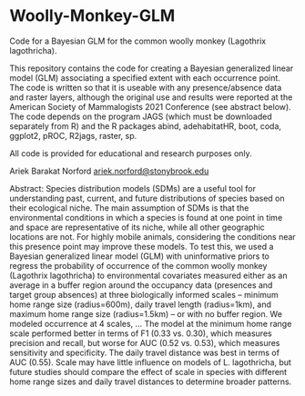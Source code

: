 # Woolly-Monkey-GLM
Code for a Bayesian GLM for the common woolly monkey (Lagothrix lagothricha). 

This repository contains the code for creating a Bayesian generalized linear model (GLM) associating a specified extent with each occurrence point. The code is written so that it is useable with any presence/absence data and raster layers, although the original use and results were reported at the American Society of Mammalogists 2021 Conference (see abstract below).  The code depends on the program JAGS (which must be downloaded separately from R) and the R packages abind, adehabitatHR, boot, coda, ggplot2, pROC, R2jags, raster, sp.

All code is provided for educational and research purposes only.

Ariek Barakat Norford
ariek.norford@stonybrook.edu

Abstract: Species distribution models (SDMs) are a useful tool for understanding past, current, and future distributions of species based on their ecological niche.  The main assumption of SDMs is that the environmental conditions in which a species is found at one point in time and space are representative of its niche, while all other geographic locations are not.  For highly mobile animals, considering the conditions near this presence point may improve these models.  To test this, we used a Bayesian generalized linear model (GLM) with uninformative priors to regress the probability of occurrence of the common woolly monkey (Lagothrix lagothricha) to environmental covariates measured either as an average in a buffer region around the occupancy data (presences and target group absences) at three biologically informed scales – minimum home range size (radius=600m), daily travel length (radius=1km), and maximum home range size (radius=1.5km) – or with no buffer region.  We modeled occurrence at 4 scales, … The model at the minimum home range scale performed better in terms of F1 (0.33 vs. 0.30), which measures precision and recall, but worse for AUC (0.52 vs. 0.53), which measures sensitivity and specificity.  The daily travel distance was best in terms of AUC (0.55).  Scale may have little influence on models of L. lagothricha, but future studies should compare the effect of scale in species with different home range sizes and daily travel distances to determine broader patterns.

